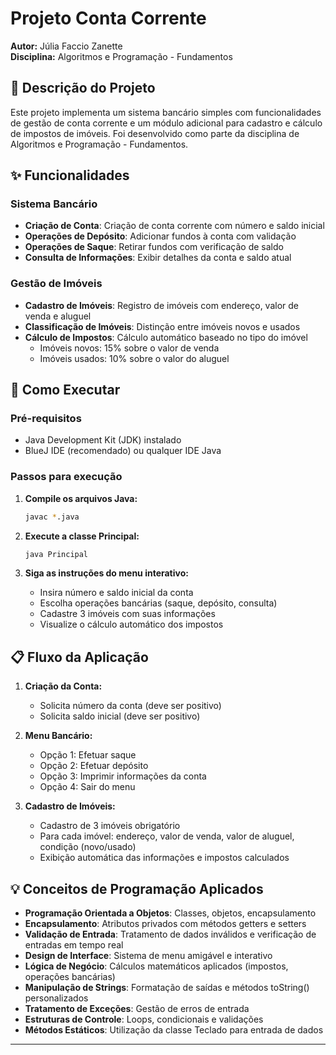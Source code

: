 # Projeto Conta Corrente

**Autor:** Júlia Faccio Zanette  
**Disciplina:** Algoritmos e Programação - Fundamentos

## 📝 Descrição do Projeto

Este projeto implementa um sistema bancário simples com funcionalidades de gestão de conta corrente e um módulo adicional para cadastro e cálculo de impostos de imóveis. Foi desenvolvido como parte da disciplina de Algoritmos e Programação - Fundamentos.

## ✨ Funcionalidades

### Sistema Bancário
- **Criação de Conta**: Criação de conta corrente com número e saldo inicial
- **Operações de Depósito**: Adicionar fundos à conta com validação
- **Operações de Saque**: Retirar fundos com verificação de saldo
- **Consulta de Informações**: Exibir detalhes da conta e saldo atual

### Gestão de Imóveis
- **Cadastro de Imóveis**: Registro de imóveis com endereço, valor de venda e aluguel
- **Classificação de Imóveis**: Distinção entre imóveis novos e usados
- **Cálculo de Impostos**: Cálculo automático baseado no tipo do imóvel
  - Imóveis novos: 15% sobre o valor de venda
  - Imóveis usados: 10% sobre o valor do aluguel

## 🚀 Como Executar

### Pré-requisitos
- Java Development Kit (JDK) instalado
- BlueJ IDE (recomendado) ou qualquer IDE Java

### Passos para execução

1. **Compile os arquivos Java:**
   ```bash
   javac *.java
   ```

2. **Execute a classe Principal:**
   ```bash
   java Principal
   ```

3. **Siga as instruções do menu interativo:**
   - Insira número e saldo inicial da conta
   - Escolha operações bancárias (saque, depósito, consulta)
   - Cadastre 3 imóveis com suas informações
   - Visualize o cálculo automático dos impostos

## 📋 Fluxo da Aplicação

1. **Criação da Conta:**
   - Solicita número da conta (deve ser positivo)
   - Solicita saldo inicial (deve ser positivo)

2. **Menu Bancário:**
   - Opção 1: Efetuar saque
   - Opção 2: Efetuar depósito
   - Opção 3: Imprimir informações da conta
   - Opção 4: Sair do menu

3. **Cadastro de Imóveis:**
   - Cadastro de 3 imóveis obrigatório
   - Para cada imóvel: endereço, valor de venda, valor de aluguel, condição (novo/usado)
   - Exibição automática das informações e impostos calculados

## 💡 Conceitos de Programação Aplicados

- **Programação Orientada a Objetos**: Classes, objetos, encapsulamento
- **Encapsulamento**: Atributos privados com métodos getters e setters
- **Validação de Entrada**: Tratamento de dados inválidos e verificação de entradas em tempo real
- **Design de Interface**: Sistema de menu amigável e interativo
- **Lógica de Negócio**: Cálculos matemáticos aplicados (impostos, operações bancárias)
- **Manipulação de Strings**: Formatação de saídas e métodos toString() personalizados
- **Tratamento de Exceções**: Gestão de erros de entrada
- **Estruturas de Controle**: Loops, condicionais e validações
- **Métodos Estáticos**: Utilização da classe Teclado para entrada de dados

---


